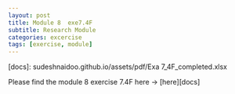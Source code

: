 ```yaml
---
layout: post
title: Module 8  exe7.4F
subtitle: Research Module
categories: excercise
tags: [exercise, module]
---
```


[docs]: sudeshnaidoo.github.io/assets/pdf/Exa 7_4F_completed.xlsx

Please find the module 8 exercise 7.4F here -> [here][docs]



